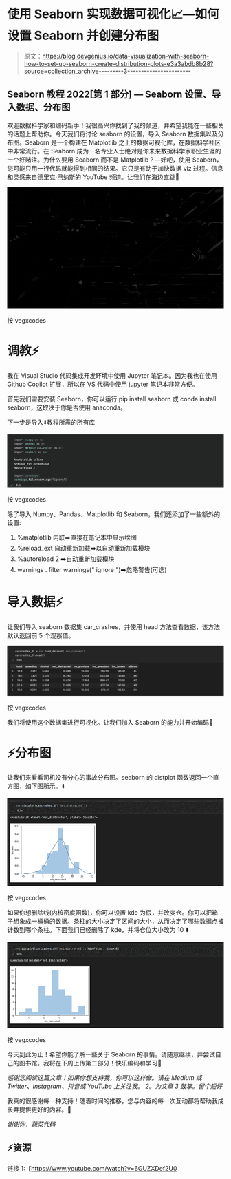 # 使用 Seaborn 实现数据可视化📈—如何设置 Seaborn 并创建分布图

> 原文：<https://blog.devgenius.io/data-visualization-with-seaborn-how-to-set-up-seaborn-create-distribution-plots-e3a3abdb8b28?source=collection_archive---------3----------------------->

## Seaborn 教程 2022[第 1 部分] — Seaborn 设置、导入数据、分布图

欢迎数据科学家和编码新手！我很高兴你找到了我的频道，并希望我能在一些相关的话题上帮助你。今天我们将讨论 seaborn 的设置，导入 Seaborn 数据集以及分布图。Seaborn 是一个构建在 Matplotlib 之上的数据可视化库，在数据科学社区中非常流行。在 Seaborn 成为一名专业人士绝对是你未来数据科学家职业生涯的一个好赌注。为什么要用 Seaborn 而不是 Matplotlib？—好吧，使用 Seaborn，您可能只用一行代码就能得到相同的结果。它只是有助于加快数据 viz 过程。信息和灵感来自德里克·巴纳斯的 YouTube 频道。让我们在海边直跳🚀

![](img/56eda2368cecd0054e8053af98c3b911.png)

按 vegxcodes

# 调教⚡️

我在 Visual Studio 代码集成开发环境中使用 Jupyter 笔记本。因为我也在使用 Github Copilot 扩展，所以在 VS 代码中使用 jupyter 笔记本非常方便。

首先我们需要安装 Seaborn，你可以运行:pip install seaborn 或 conda install seaborn，这取决于你是否使用 anaconda。

下一步是导入⬇️教程所需的所有库

![](img/48d4fb7d0807e602ab44c47fadf81bd1.png)

按 vegxcodes

除了导入 Numpy、Pandas、Matplotlib 和 Seaborn，我们还添加了一些额外的设置:

1.  %matplotlib 内联➡️直接在笔记本中显示绘图
2.  %reload_ext 自动重新加载➡️以自动重新加载模块
3.  %autoreload 2 ➡️自动重新加载模块
4.  warnings . filter warnings(" ignore ")➡️忽略警告(可选)

# 导入数据⚡️

让我们导入 seaborn 数据集 car_crashes，并使用 head 方法查看数据，该方法默认返回前 5 个观察值。

![](img/798999fcf0a23e0382f3b0c76df70cb8.png)

按 vegxcodes

我们将使用这个数据集进行可视化。让我们加入 Seaborn 的能力并开始编码🚀

# ⚡️分布图

让我们来看看司机没有分心的事故分布图。seaborn 的 distplot 函数返回一个直方图，如下图所示。⬇️

![](img/3ae911e356bb2c76f38e83ea0f8740b0.png)

按 vegxcodes

如果你想删除线(内核密度函数)，你可以设置 kde 为假，并改变仓。你可以把箱子想象成一桶桶的数据。条柱的大小决定了区间的大小，从而决定了哪些数据点被计数到哪个条柱。下面我们已经删除了 kde，并将仓位大小改为 10 ⬇️

![](img/5f8f2a0b56d055525e8702bf178125b0.png)

按 vegxcodes

今天到此为止！希望你能了解一些关于 Seaborn 的事情。请随意继续，并尝试自己的图书馆。我将在下周上传第二部分！快乐编码和学习🚀

*感谢您阅读这篇文章！如果你想支持我，你可以这样做。请在 Medium 或 Twitter、Instagram、抖音或 YouTube 上关注我。
2。为文章
3 鼓掌。留个短评*

我真的很感谢每一种支持！随着时间的推移，您与内容的每一次互动都将帮助我成长并提供更好的内容。🚀

*谢谢你，蔬菜代码*

## ⚡️资源

链接 1:【https://www.youtube.com/watch?v=6GUZXDef2U0 